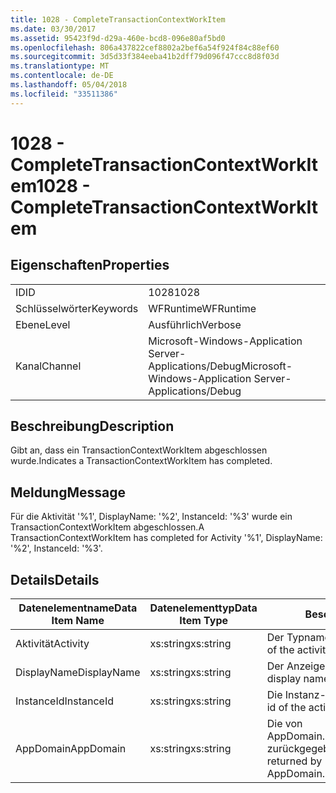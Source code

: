```yaml
---
title: 1028 - CompleteTransactionContextWorkItem
ms.date: 03/30/2017
ms.assetid: 95423f9d-d29a-460e-bcd8-096e80af5bd0
ms.openlocfilehash: 806a437822cef8802a2bef6a54f924f84c88ef60
ms.sourcegitcommit: 3d5d33f384eeba41b2dff79d096f47ccc8d8f03d
ms.translationtype: MT
ms.contentlocale: de-DE
ms.lasthandoff: 05/04/2018
ms.locfileid: "33511386"
---
```

# <a name="1028---completetransactioncontextworkitem"></a><span data-ttu-id="3cb3b-102">1028 - CompleteTransactionContextWorkItem</span><span class="sxs-lookup"><span data-stu-id="3cb3b-102">1028 - CompleteTransactionContextWorkItem</span></span>
## <a name="properties"></a><span data-ttu-id="3cb3b-103">Eigenschaften</span><span class="sxs-lookup"><span data-stu-id="3cb3b-103">Properties</span></span>  
  
|||  
|-|-|  
|<span data-ttu-id="3cb3b-104">ID</span><span class="sxs-lookup"><span data-stu-id="3cb3b-104">ID</span></span>|<span data-ttu-id="3cb3b-105">1028</span><span class="sxs-lookup"><span data-stu-id="3cb3b-105">1028</span></span>|  
|<span data-ttu-id="3cb3b-106">Schlüsselwörter</span><span class="sxs-lookup"><span data-stu-id="3cb3b-106">Keywords</span></span>|<span data-ttu-id="3cb3b-107">WFRuntime</span><span class="sxs-lookup"><span data-stu-id="3cb3b-107">WFRuntime</span></span>|  
|<span data-ttu-id="3cb3b-108">Ebene</span><span class="sxs-lookup"><span data-stu-id="3cb3b-108">Level</span></span>|<span data-ttu-id="3cb3b-109">Ausführlich</span><span class="sxs-lookup"><span data-stu-id="3cb3b-109">Verbose</span></span>|  
|<span data-ttu-id="3cb3b-110">Kanal</span><span class="sxs-lookup"><span data-stu-id="3cb3b-110">Channel</span></span>|<span data-ttu-id="3cb3b-111">Microsoft-Windows-Application Server-Applications/Debug</span><span class="sxs-lookup"><span data-stu-id="3cb3b-111">Microsoft-Windows-Application Server-Applications/Debug</span></span>|  
  
## <a name="description"></a><span data-ttu-id="3cb3b-112">Beschreibung</span><span class="sxs-lookup"><span data-stu-id="3cb3b-112">Description</span></span>  
 <span data-ttu-id="3cb3b-113">Gibt an, dass ein TransactionContextWorkItem abgeschlossen wurde.</span><span class="sxs-lookup"><span data-stu-id="3cb3b-113">Indicates a TransactionContextWorkItem has completed.</span></span>  
  
## <a name="message"></a><span data-ttu-id="3cb3b-114">Meldung</span><span class="sxs-lookup"><span data-stu-id="3cb3b-114">Message</span></span>  
 <span data-ttu-id="3cb3b-115">Für die Aktivität '%1', DisplayName: '%2', InstanceId: '%3' wurde ein TransactionContextWorkItem abgeschlossen.</span><span class="sxs-lookup"><span data-stu-id="3cb3b-115">A TransactionContextWorkItem has completed for Activity '%1', DisplayName: '%2', InstanceId: '%3'.</span></span>  
  
## <a name="details"></a><span data-ttu-id="3cb3b-116">Details</span><span class="sxs-lookup"><span data-stu-id="3cb3b-116">Details</span></span>  
  
|<span data-ttu-id="3cb3b-117">Datenelementname</span><span class="sxs-lookup"><span data-stu-id="3cb3b-117">Data Item Name</span></span>|<span data-ttu-id="3cb3b-118">Datenelementtyp</span><span class="sxs-lookup"><span data-stu-id="3cb3b-118">Data Item Type</span></span>|<span data-ttu-id="3cb3b-119">Beschreibung</span><span class="sxs-lookup"><span data-stu-id="3cb3b-119">Description</span></span>|  
|--------------------|--------------------|-----------------|  
|<span data-ttu-id="3cb3b-120">Aktivität</span><span class="sxs-lookup"><span data-stu-id="3cb3b-120">Activity</span></span>|<span data-ttu-id="3cb3b-121">xs:string</span><span class="sxs-lookup"><span data-stu-id="3cb3b-121">xs:string</span></span>|<span data-ttu-id="3cb3b-122">Der Typname der Aktivität.</span><span class="sxs-lookup"><span data-stu-id="3cb3b-122">The type name of the activity.</span></span>|  
|<span data-ttu-id="3cb3b-123">DisplayName</span><span class="sxs-lookup"><span data-stu-id="3cb3b-123">DisplayName</span></span>|<span data-ttu-id="3cb3b-124">xs:string</span><span class="sxs-lookup"><span data-stu-id="3cb3b-124">xs:string</span></span>|<span data-ttu-id="3cb3b-125">Der Anzeigename der Aktivität.</span><span class="sxs-lookup"><span data-stu-id="3cb3b-125">The display name of the activity.</span></span>|  
|<span data-ttu-id="3cb3b-126">InstanceId</span><span class="sxs-lookup"><span data-stu-id="3cb3b-126">InstanceId</span></span>|<span data-ttu-id="3cb3b-127">xs:string</span><span class="sxs-lookup"><span data-stu-id="3cb3b-127">xs:string</span></span>|<span data-ttu-id="3cb3b-128">Die Instanz-ID der Aktivität.</span><span class="sxs-lookup"><span data-stu-id="3cb3b-128">The instance id of the activity.</span></span>|  
|<span data-ttu-id="3cb3b-129">AppDomain</span><span class="sxs-lookup"><span data-stu-id="3cb3b-129">AppDomain</span></span>|<span data-ttu-id="3cb3b-130">xs:string</span><span class="sxs-lookup"><span data-stu-id="3cb3b-130">xs:string</span></span>|<span data-ttu-id="3cb3b-131">Die von AppDomain.CurrentDomain.FriendlyName zurückgegebene Zeichenfolge.</span><span class="sxs-lookup"><span data-stu-id="3cb3b-131">The string returned by AppDomain.CurrentDomain.FriendlyName.</span></span>|
